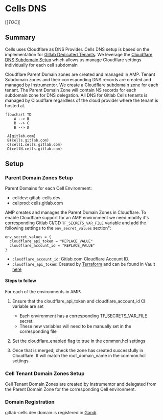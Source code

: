 # Cells DNS

[[_TOC_]]

## Summary

Cells uses Cloudflare as DNS Provider. Cells DNS setup is based on the implementation for [Gitlab Dedicated Tenants](https://gitlab.com/gitlab-com/gl-infra/gitlab-dedicated/team/-/blob/main/architecture/blueprints/cloudflare_waf.md#1-gitlab-dedicated-dns-setup). We leverage the [Cloudflare DNS Subdomain Setup](https://developers.cloudflare.com/dns/zone-setups/subdomain-setup/) which allows us manage Cloudflare settings individually for each cell subdomain

Cloudflare Parent Domain zones are created and managed in AMP. Tenant Subdomain zones and their corresponding DNS records are created and managed by Instrumentor. We create a Cloudflare subdomain zone for each tenant. The Parent Domain Zone will contain NS records for each subdomain zone for DNS delegation. All DNS for Gitlab Cells tenants is managed by Cloudflare regardless of the cloud provider where the tenant is hosted at.

```mermaid
flowchart TD
    A --> B
    B --> C
    B --> D

 A[gitlab.com]
 B(cells.gitlab.com)
 C(cell1.cells.gitlab.com)
 D(cellN.cells.gitlab.com)
```

## Setup

### Parent Domain Zones Setup

Parent Domains for each Cell Environment:

- celldev: gitlab-cells.dev
- cellprod: cells.gitlab.com

AMP creates and manages the Parent Domain Zones in Cloudflare. To enable Cloudflare support for an AMP environment we need modify it's corresponding Gitlab CI/CD `TF_SECRETS_VAR_FILE` variable and add the following settings to the `env_secret_values` section":

```
env_secret_values = {
  cloudflare_api_token = "REPLACE_VALUE"
  cloudflare_account_id = "REPLACE_VALUE"
}
```

- `cloudflare_account_id`: Gitlab.com Cloudflare Account ID.
- `cloudflare_api_token`: Created by [Terraform](https://ops.gitlab.net/gitlab-com/gl-infra/config-mgmt/-/blob/main/environments/cloudflare/api_tokens.tf#L61) and can be found in Vault [here](https://vault.gitlab.net/ui/vault/secrets/ci/kv/ops-gitlab-net%2Fgitlab-com%2Fgl-infra%2Fconfig-mgmt%2Fcloudflare%2Foutputs%2Fcloudflare_gitlab_cellsdev_amp_token)

#### Steps to follow

For each of the environments in AMP:

1. Ensure that the cloudflare_api_token and cloudflare_account_id CI variable are set
    - Each environment has a corresponding TF_SECRETS_VAR_FILE secret.
    - These new variables will need to be manually set in the corresponding file

1. Set the cloudflare_enabled flag to true in the common.hcl settings
1. Once that is merged, check the zone has created successfully in Cloudflare. It will match the root_domain_name in the common.hcl settings.

### Cell Tenant Domain Zones Setup

Cell Tenant Domain Zones are created by Instrumentor and delegated from the Parent Domain Zone for the corresponding Cell environment.

### Domain Registration

gitlab-cells.dev domain is registered in [Gandi](https://admin.gandi.net/domain/4ec14596-4d5a-11e8-9fb1-00163ee24379/gitlab-cells.dev/nameservers)
